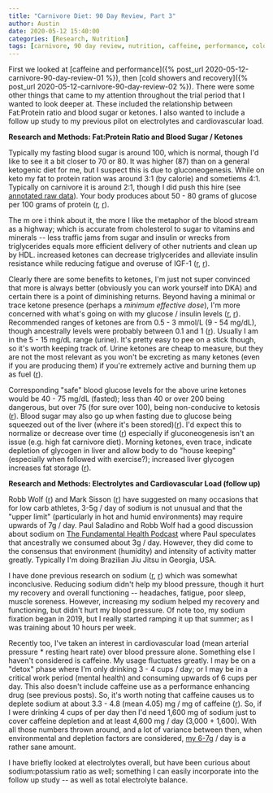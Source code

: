 ```yaml
---
title: "Carnivore Diet: 90 Day Review, Part 3"
author: Austin
date: 2020-05-12 15:40:00
categories: [Research, Nutrition]
tags: [carnivore, 90 day review, nutrition, caffeine, performance, cold, recover, carnivore diet, open science, literature review, electrolytes, blood pressure, sodium]
---
```


First we looked at [caffeine and performance]({% post_url 2020-05-12-carnivore-90-day-review-01 %}), then [cold showers and recovery]({% post_url 2020-05-12-carnivore-90-day-review-02 %}).  There were some other things that came to my attention throughout the trial period that I wanted to look deeper at.  These included the relationship between Fat:Protein ratio and blood sugar or ketones.  I also wanted to include a follow up study to my previous pilot on electrolytes and cardiovascular load.

**Research and Methods: Fat:Protein Ratio and Blood Sugar / Ketones**

Typically my fasting blood sugar is around 100, which is normal, though I'd like to see it a bit closer to 70 or 80.  It was higher (87) than on a general ketogenic diet for me, but I suspect this is due to gluconeogenesis.  While on keto my fat to protein ration was around 3:1 (by calorie) and sometiems 4:1.  Typically on carnivore it is around 2:1, though I did push this hire (see [annotated raw data](https://docs.google.com/spreadsheets/d/13WCRykhYSVscl9QhU4B3CNdaC7-n2UEKnWZBDMZJoBs/edit?usp=sharing)).  Your body produces about 50 - 80 grams of glucose per 100 grams of protein ([r](https://castbox.fm/episode/Does-protein-cause-cancer--Dr.-Gabrielle-Lyon-id2108592-id217457513?country=us), [r](https://www.ncbi.nlm.nih.gov/pmc/articles/PMC3636610/)).

The m ore i think about it, the more I like the metaphor of the blood stream as a highway; which is accurate from cholesterol to sugar to vitamins and minerals -- less traffic jams from sugar and insulin or wrecks from triglycerides equals more efficient delivery of other nutrients and clean up by HDL.  increased ketones can decrease triglycerides and alleviate insulin resistance while reducing fatigue and overuse of IGF-1 ([r](https://www.ncbi.nlm.nih.gov/pmc/articles/PMC7074331/), [r](https://www.ncbi.nlm.nih.gov/pmc/articles/PMC7059164/)).  

Clearly there are some benefits to ketones, I'm just not super convinced that more is always better (obviously you can work yourself into DKA) and certain there is a point of diminishing returns.  Beyond having a minimal or trace ketone presence (perhaps a *minimum effective dose*), I'm more concerned with what's going on with my glucose / insulin levels ([r](https://ketodietapp.com/Blog/lchf/the-ketone-craze-who-really-benefits-from-high-ketone-levels), [r](https://www.mayoclinic.org/diseases-conditions/hyperglycemia/symptoms-causes/syc-20373631)).  Recommended ranges of ketones are from 0.5 - 3 mmol/L (9 - 54 mg/dL), though ancestrally levels were probably between 0.1 and 1 ([r](https://castbox.fm/episode/How-Broccoli-is-Destroying-Your-Thyroid!-With-Elle-Russ-id2108592-id236477377?utm_source=website&utm_medium=dlink&utm_campaign=web_share&utm_content=How%20Broccoli%20is%20Destroying%20Your%20Thyroid!%20With%20Elle%20Russ-CastBox_FM)).  Usually I am in the 5 - 15 mg/dL range (urine).  It's pretty easy to pee on a stick though, so it's worth keeping track of.  Urine ketones are cheap to measure, but they are not the most relevant as you won't be excreting as many ketones (even if you are producing them) if you're extremely active and burning them up as fuel ([r](https://castbox.fm/episode/Supersoldiers-and-enhanced-cognitive-function-with-ketones!-A-conversation-with-Dominic-D%E2%80%99Agostino%2C-PhD-id2108592-id171881127?country=us)).

Corresponding "safe" blood glucose levels for the above urine ketones would be 40 - 75 mg/dL (fasted); less than 40 or over 200 being dangerous, but over 75 (for sure over 100), being non-conducive to ketosis ([r](https://www.thebonesandco.com/blog/ketosis-versus-ketoacidosis-dogs)).  Blood sugar may also go up when fasting due to glucose being squeezed out of the liver (where it's been stored)([r](https://www.dietdoctor.com/why-is-blood-glucose-elevated-when-fasting)).  I'd expect this to normalize or decrease over time ([r](https://www.health.harvard.edu/blog/intermittent-fasting-surprising-update-2018062914156)) especially if gluconeogenesis isn't an issue (e.g. high fat carnivore diet).  Morning ketones, even trace, indicate depletion of glycogen in liver and allow body to do "house keeping" (especially when followed with exercise?); increased liver glycogen increases fat storage ([r](https://castbox.fm/episode/Will-eating-an-animal-based-diet-over-activate-mTOR---With-James-Clement-id2108592-id220010105?country=us)).

**Research and Methods: Electrolytes and Cardiovascular Load (follow up)**

Robb Wolf ([r](https://robbwolf.com/2019/02/27/is-there-a-thing-as-too-much-sodium/)) and Mark Sisson ([r](https://www.marksdailyapple.com/salt-what-is-it-good-for/)) have suggested on many occasions that for low carb athletes, 3-5g / day of sodium is not unusual and that the "upper limit" (particularly in hot and humid environments) may require upwards of 7g / day.  Paul Saladino and Robb Wolf had a good discussion about sodium on [The Fundamental Health Podcast](https://castbox.fm/episode/Carnivore-vs-Fruitarians.-A-friendly-debate-with-Robby-and-Cyrus-from-Mastering-Diabetes.-id2108592-id231687037?utm_source=website&utm_medium=dlink&utm_campaign=web_share&utm_content=Carnivore%20vs%20Fruitarians.%20A%20friendly%20debate%20with%20Robby%20and%20Cyrus%20from%20Mastering%20Diabetes.-CastBox_FM) where Paul speculates that ancestrally we consumed about 3g / day.  However, they did come to the consensus that environment (humidity) and intensity of activity matter greatly.  Typically I'm doing Brazilian Jiu Jitsu in Georgia, USA.

I have done previous research on sodium ([r](https://lnk.bio/go?d=https%3A%2F%2Fgithub.com%2Fsavagezen%2Fsavagezen.github.io%2Fblob%2Fmaster%2F_posts%2F2019-03-08-blood-pressure-01.md&id=639762&hash=5f3fc6788793ec4cf7bf77ab5677c6ea&timezone=America/New_York), [r](https://lnk.bio/go?d=https%3A%2F%2Fdocs.google.com%2Fspreadsheets%2Fd%2F1IU5-A1XtKTGN1AyGS6J562pRoQ8XduEmuM1_xzhbaz8%2Fedit%3Fusp%3Dsharing&id=639759&hash=e2383784c9180a5ab50c103d068e44ad&timezone=America/New_York)) which was somewhat inconclusive.  Reducing sodium didn't help my blood pressure, though it hurt my recovery and overall functioning -- headaches, fatigue, poor sleep, muscle soreness.  However, increasing my sodium helped my recovery and functioning, but didn't hurt my blood pressure.  Of note too, my sodium fixation began in 2019, but I really started ramping it up that summer; as I was training about 10 hours per week.

Recently too, I've taken an interest in cardiovascular load (mean arterial pressure * resting heart rate) over blood pressure alone.  Something else I haven't considered is caffeine.  My usage fluctuates greatly.  I may be on a "detox" phase where I'm only drinking 3 - 4 cups / day; or I may be in a critical work period (mental health) and consuming upwards of 6 cups per day.  This also doesn't include caffeine use as a performance enhancing drug (see previous posts).  So, it's worth noting that caffeine causes us to deplete sodium at about 3.3 - 4.8 (mean 4.05) mg / mg of caffeine ([r](https://www.mindbodygreen.com/articles/how-to-make-coffee-healthier-by-adding-salt-the-salt-fix-james-dinicolantonio)).  So, if I were drinking 4 cups of per day then I'd need 1,600 mg of sodium just to cover caffeine depletion and at least 4,600 mg / day (3,000 + 1,600).  With all those numbers thrown around, and a lot of variance between then, when environmental and depletion factors are considered, [my 6-7g](https://photos.app.goo.gl/jrqqa6PNoXXHvM3m6) / day is a rather sane amount.

I have briefly looked at electrolytes overall, but have been curious about sodium:potassium ratio as well; something I can easily incorporate into the follow up study -- as well as total electrolyte balance.
